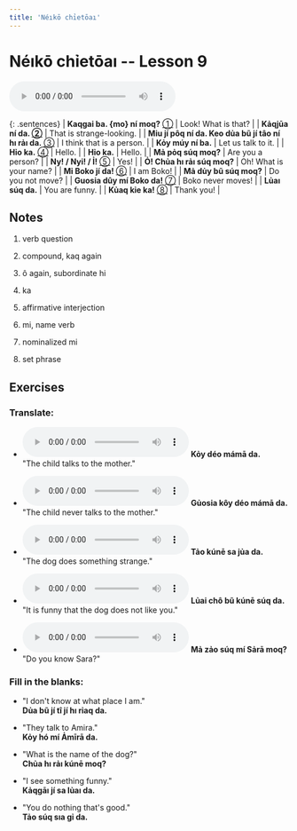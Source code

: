 ```yaml
---
title: 'Néıkō chỉetōaı'
---
```

# **Néıkō chỉetōaı** -- Lesson 9

<audio id="mainaudio" controls src="lesson.mp3"></audio>

{: .sentences}
| **Kaqgai ba. {mo} ní moq?** [①](#fn-1)     | Look! What is that? |
| **Kảqjūa ní da. [②](#fn-2)** | That is strange-looking. |
| **Miu jí pôq ní da. Keo dủa bũ jí tâo ní hı rảı da.** [③](#fn-3) | I think that is a person. |
| **Kỏy múy ní ba.**  | Let us talk to it. |
| **Hỉo ka.** [④](#fn-4) | Hello. |
| **Hỉo ka.** | Hello. |
| **Mả pỏq súq moq?**  | Are you a person? |
| **Ny! / Nyi! / Ỉ!** [⑤](#fn-5) | Yes! |
| **Ỏ! Chủa hı rảı súq moq?**  | Oh! What is your name? |
| **Mỉ Boko jí da!** [⑥](#fn-6) | I am Boko! |
| **Mả dủy bũ súq moq?** | Do you not move? |
| **Guosia dûy mí Boko da!** [⑦](#fn-7) | Boko never moves! |
| **Lủaı súq da.** | You are funny. |
| **Kủaq kỉe ka!** [⑧](#fn-8) | Thank you! |

## Notes

1. <a name="fn-1" /> verb question

2. <a name="fn-2" /> compound, kaq again

3. <a name="fn-3" /> ô again, subordinate hi

4. <a name="fn-4" /> ka 

5. <a name="fn-5" /> affirmative interjection

6. <a name="fn-6" /> mi, name verb

7. <a name="fn-7" /> nominalized mi

8. <a name="fn-8" /> set phrase

## Exercises

### Translate:

- <audio controls src="ex1.mp3"></audio>
  **Kỏy déo mámā da.**  
  <span class="spoiler">"The child talks to the mother."</span>
  
- <audio controls src="ex2.mp3"></audio>
  **Gủosia kôy déo mámā da.**  
  <span class="spoiler">"The child never talks to the mother."</span>
  
- <audio controls src="ex3.mp3"></audio>
  **Tảo kúnē sa jủa da.**  
  <span class="spoiler">"The dog does something strange."</span>
  
- <audio controls src="ex4.mp3"></audio>
  **Lủai chô bũ kúnē súq da.**  
  <span class="spoiler">"It is funny that the dog does not like you."</span>
  
- <audio controls src="ex5.mp3"></audio>
  **Mả zảo súq mí Sảrā moq?**  
  <span class="spoiler">"Do you know Sara?"</span>

### Fill in the blanks:

- "I don't know at what place I am."  
  **<span class="spoiler">Dủa</span> bũ jí <span class="spoiler">tî</span> jí <span class="spoiler">hı</span> rỉaq da.**
  
- "They talk to Amira."  
  **<span class="spoiler">Kỏy</span> hó <span class="spoiler">mí</span> Ảmīrā da.**
  
- "What is the name of the dog?"  
  **<span class="spoiler">Chủa</span> hı <span class="spoiler">rảı</span> kúnē <span class="spoiler">moq</span>?**
  
- "I see something funny."  
  **<span class="spoiler">Kảqgāı</span> jí sa <span class="spoiler">lủaı</span> da.**
  
- "You do nothing that's good."  
  **<span class="spoiler">Tảo</span> súq <span class="spoiler">sıa</span> gỉ da.**
